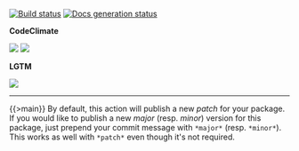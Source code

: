 [![Build status](https://img.shields.io/github/workflow/status/kaskadi/action-npmpub/build?label=build&logo=mocha)](https://github.com/kaskadi/action-npmpub/actions?query=workflow%3Abuild)
[![Docs generation status](https://img.shields.io/github/workflow/status/kaskadi/action-npmpub/generate-docs?label=docs&logo=read-the-docs)](https://github.com/kaskadi/action-npmpub/actions?query=workflow%3Agenerate-docs)

**CodeClimate**

[![](https://img.shields.io/codeclimate/maintainability/kaskadi/action-npmpub?label=maintainability&logo=Code%20Climate)](https://codeclimate.com/github/kaskadi/action-npmpub)
[![](https://img.shields.io/codeclimate/tech-debt/kaskadi/action-npmpub?label=technical%20debt&logo=Code%20Climate)](https://codeclimate.com/github/kaskadi/action-npmpub)
<!-- [![](https://img.shields.io/codeclimate/coverage/kaskadi/action-npmpub?label=test%20coverage&logo=Code%20Climate)](https://codeclimate.com/github/kaskadi/action-npmpub) -->

**LGTM**

[![](https://img.shields.io/lgtm/grade/javascript/github/kaskadi/action-npmpub?label=code%20quality&logo=lgtm)](https://lgtm.com/projects/g/kaskadi/action-npmpub/?mode=list)

***

{{>main}}
By default, this action will publish a new _patch_ for your package. If you would like to publish a new _major_ (resp. _minor_) version for this package, just prepend your commit message with `*major*` (resp. `*minor*`). This works as well with `*patch*` even though it's not required.